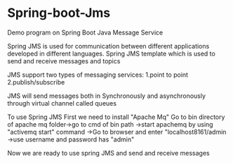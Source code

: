 # Spring-boot-Jms
Demo program on Spring Boot Java Message Service

Spring JMS is used for communication between different applications developed in different languages.
Spring JMS template which is used to send and receive messages and topics 

JMS support two types of messaging services:
1.point to point
2.publish/subscribe 

JMS will send messages both in Synchronously and asynchronously through virtual channel called queues 

To use Spring JMS First we need to install "Apache Mq" 
Go to bin directory of apache mq folder->go to cmd of bin path ->start apachemq by using "activemq start" command 
->Go to browser and enter "localhost8161/admin
->use username and password has "admin"


Now we are ready to use spring JMS and send and receive messages

